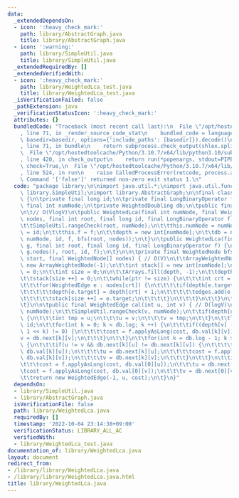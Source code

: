 ```yaml
---
data:
  _extendedDependsOn:
  - icon: ':heavy_check_mark:'
    path: library/AbstractGraph.java
    title: library/AbstractGraph.java
  - icon: ':warning:'
    path: library/SimpleUtil.java
    title: library/SimpleUtil.java
  _extendedRequiredBy: []
  _extendedVerifiedWith:
  - icon: ':heavy_check_mark:'
    path: library/WeightedLca_test.java
    title: library/WeightedLca_test.java
  _isVerificationFailed: false
  _pathExtension: java
  _verificationStatusIcon: ':heavy_check_mark:'
  attributes: {}
  bundledCode: "Traceback (most recent call last):\n  File \"/opt/hostedtoolcache/Python/3.10.7/x64/lib/python3.10/site-packages/onlinejudge_verify/documentation/build.py\"\
    , line 71, in _render_source_code_stat\n    bundled_code = language.bundle(stat.path,\
    \ basedir=basedir, options={'include_paths': [basedir]}).decode()\n  File \"/opt/hostedtoolcache/Python/3.10.7/x64/lib/python3.10/site-packages/onlinejudge_verify/languages/user_defined.py\"\
    , line 71, in bundle\n    return subprocess.check_output(shlex.split(command))\n\
    \  File \"/opt/hostedtoolcache/Python/3.10.7/x64/lib/python3.10/subprocess.py\"\
    , line 420, in check_output\n    return run(*popenargs, stdout=PIPE, timeout=timeout,\
    \ check=True,\n  File \"/opt/hostedtoolcache/Python/3.10.7/x64/lib/python3.10/subprocess.py\"\
    , line 524, in run\n    raise CalledProcessError(retcode, process.args,\nsubprocess.CalledProcessError:\
    \ Command '['false']' returned non-zero exit status 1.\n"
  code: "package library;\n\nimport java.util.*;\nimport java.util.function.*;\nimport\
    \ library.SimpleUtil;\nimport library.AbstractGraph;\n\nfinal class WeightedLca\
    \ {\n\tprivate final long id;\n\tprivate final LongBinaryOperator f;\n\tprivate\
    \ final int numNode;\n\tprivate WeightedDoubling db;\n\tpublic final int depth[];\n\
    \n\t// O(VlogV)\n\tpublic WeightedLca(final int numNode, final WeightedNode[]\
    \ nodes, final int root, final long id, final LongBinaryOperator f) {\n\t\tSimpleUtil.nonNegativeCheck(numNode);\n\
    \t\tSimpleUtil.rangeCheck(root, numNode);\n\t\tthis.numNode = numNode;\n\t\tthis.id\
    \ = id;\n\t\tthis.f = f;\n\t\tdepth = new int[numNode];\n\t\tdb = new WeightedDoubling(numNode,\
    \ numNode, id, f, bfs(root, nodes));\n\t}\n\tpublic WeightedLca(final WeightedGraph\
    \ g, final int root, final long id, final LongBinaryOperator f) {\n\t\tthis(g.numNode,\
    \ g.nodes(), root, id, f);\n\t}\n\n\tprivate final WeightedNode bfs(final int\
    \ start, final WeightedNode[] nodes) { // O(V)\n\t\tArrayWeightedNode edges =\
    \ new ArrayWeightedNode(-1);\n\t\tint stack[] = new int[numNode];\n\t\tint ptr\
    \ = 0;\n\t\tint size = 0;\n\n\t\tArrays.fill(depth, -1);\n\t\tdepth[start] = 0;\n\
    \t\tstack[size ++] = 0;\n\t\twhile(ptr != size) {\n\t\t\tint crt = stack[ptr ++];\n\
    \t\t\tfor(WeightedEdge e : nodes[crt]) {\n\t\t\t\tif(depth[e.target] == -1) {\n\
    \t\t\t\t\tdepth[e.target] = depth[crt] + 1;\n\t\t\t\t\tedges.add(e.reverse());\n\
    \t\t\t\t\tstack[size ++] = e.target;\n\t\t\t\t}\n\t\t\t}\n\t\t}\n\t\treturn edges;\n\
    \t}\n\n\tpublic final WeightedEdge cal(int u, int v) { // O(logV)\n\t\tSimpleUtil.rangeCheck(u,\
    \ numNode);\n\t\tSimpleUtil.rangeCheck(v, numNode);\n\t\tif(depth[u] > depth[v])\
    \ {\n\t\t\tint tmp = u;\n\t\t\tu = v;\n\t\t\tv = tmp;\n\t\t}\n\t\tlong cost =\
    \ id;\n\t\tfor(int k = 0; k < db.log; k ++) {\n\t\t\tif((depth[v] - depth[u] &\
    \ 1 << k) != 0) {\n\t\t\t\tcost = f.applyAsLong(cost, db.val[k][v]);\n\t\t\t\t\
    v = db.next[k][v];\n\t\t\t}\n\t\t}\n\t\tfor(int k = db.log - 1; k >= 0; k --)\
    \ {\n\t\t\tif(u != v && db.next[k][u] != db.next[k][v]) {\n\t\t\t\tcost = f.applyAsLong(cost,\
    \ db.val[k][u]);\n\t\t\t\tu = db.next[k][u];\n\t\t\t\tcost = f.applyAsLong(cost,\
    \ db.val[k][v]);\n\t\t\t\tv = db.next[k][v];\n\t\t\t}\n\t\t}\n\t\tif(u != v) {\n\
    \t\t\tcost = f.applyAsLong(cost, db.val[0][u]);\n\t\t\tu = db.next[0][u];\n\t\t\
    \tcost = f.applyAsLong(cost, db.val[0][v]);\n\t\t\tv = db.next[0][v];\n\t\t}\n\
    \t\treturn new WeightedEdge(-1, u, cost);\n\t}\n}"
  dependsOn:
  - library/SimpleUtil.java
  - library/AbstractGraph.java
  isVerificationFile: false
  path: library/WeightedLca.java
  requiredBy: []
  timestamp: '2022-10-04 23:14:38+09:00'
  verificationStatus: LIBRARY_ALL_AC
  verifiedWith:
  - library/WeightedLca_test.java
documentation_of: library/WeightedLca.java
layout: document
redirect_from:
- /library/library/WeightedLca.java
- /library/library/WeightedLca.java.html
title: library/WeightedLca.java
---
```

